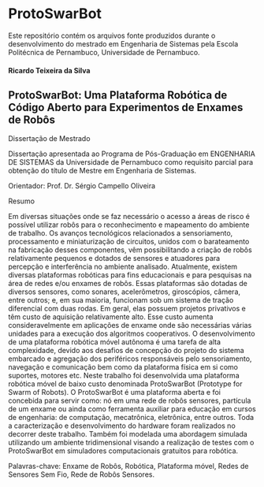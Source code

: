 # ProtoSwarBot

Este repositório contém os arquivos fonte produzidos durante o desenvolvimento do mestrado em Engenharia de Sistemas pela Escola Politécnica de Pernambuco, Universidade de Pernambuco.

#### Ricardo Teixeira da Silva ####

## ProtoSwarBot: Uma Plataforma Robótica de Código Aberto para Experimentos de Enxames de Robôs ##

Dissertação de Mestrado

Dissertação apresentada ao Programa de Pós-Graduação em ENGENHARIA DE SISTEMAS da Universidade de Pernambuco como requisito parcial para obtenção do título de Mestre em Engenharia de Sistemas. 

Orientador: Prof. Dr. Sérgio Campello Oliveira

Resumo

Em diversas situações onde se faz necessário o acesso a áreas de risco é possível utilizar robôs para o reconhecimento e mapeamento do ambiente de trabalho. Os avanços tecnológicos relacionados a sensoriamento, processamento e miniaturização de circuitos, unidos com o barateamento na fabricação desses componentes, vêm possibilitando a criação de robôs relativamente pequenos e dotados de sensores e atuadores para percepção e interferência no ambiente analisado. Atualmente, existem diversas plataformas robóticas para fins educacionais e para pesquisas na área de redes e/ou enxames de robôs. Essas plataformas são dotadas de diversos sensores, como sonares, acelerômetros, giroscópios, câmera, entre outros; e, em sua maioria, funcionam sob um sistema de tração diferencial com duas rodas. Em geral, elas possuem projetos privativos e têm custo de aquisição relativamente alto. Esse custo aumenta consideravelmente em aplicações de enxame onde são necessárias várias unidades para a execução dos algoritmos cooperativos. O desenvolvimento de uma plataforma robótica móvel autônoma é uma tarefa de alta complexidade, devido aos desafios de concepção do projeto do sistema embarcado e agregação dos periféricos responsáveis pelo sensoriamento, navegação e comunicação bem como da plataforma física em si como suportes, motores etc. Neste trabalho foi desenvolvida uma plataforma robótica móvel de baixo custo denominada ProtoSwarBot (Prototype for Swarm of Robots). O ProtoSwarBot é uma plataforma aberta e foi concebida para servir como: nó em uma rede de robôs sensores, partícula de um enxame ou ainda como ferramenta auxiliar para educação em cursos de engenharia: de computação, mecatrônica, eletrônica, entre outros. Toda a caracterização e desenvolvimento do hardware foram realizados no decorrer deste trabalho. Também foi modelada uma abordagem simulada utilizando um ambiente tridimensional visando a realização de testes com o ProtoSwarBot em simuladores computacionais gratuitos para robótica. 

Palavras-chave: Enxame de Robôs, Robótica, Plataforma móvel, Redes de Sensores Sem Fio, Rede de Robôs Sensores.
